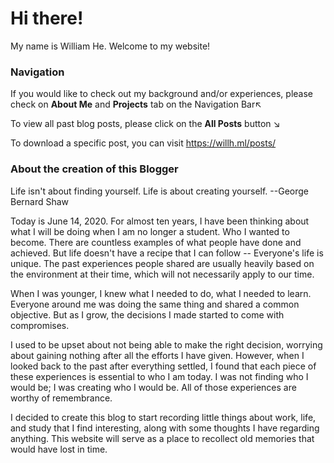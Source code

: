 # Hi there!

My name is William He. Welcome to my website!

### Navigation

If you would like to check out my background and/or experiences, please check on **About Me** and **Projects** tab on the Navigation Bar↖

To view all past blog posts, please click on the **All Posts** button ↘ 

To download a specific post, you can visit https://willh.ml/posts/

### About the creation of this Blogger

Life isn't about finding yourself. Life is about creating yourself. --George Bernard Shaw

Today is June 14, 2020. For almost ten years, I have been thinking about what I will be doing when I am no longer a student. Who I wanted to become. There are countless examples of what people have done and achieved. But life doesn't have a recipe that I can follow -- Everyone's life is unique. The past experiences people shared are usually heavily based on the environment at their time, which will not necessarily apply to our time.

When I was younger, I knew what I needed to do, what I needed to learn. Everyone around me was doing the same thing and shared a common objective. But as I grow, the decisions I made started to come with compromises.

I used to be upset about not being able to make the right decision, worrying about gaining nothing after all the efforts I have given. However, when I looked back to the past after everything settled, I found that each piece of these experiences is essential to who I am today. I was not finding who I would be; I was creating who I would be. All of those experiences are worthy of remembrance.

I decided to create this blog to start recording little things about work, life, and study that I find interesting, along with some thoughts I have regarding anything. This website will serve as a place to recollect old memories that would have lost in time.

